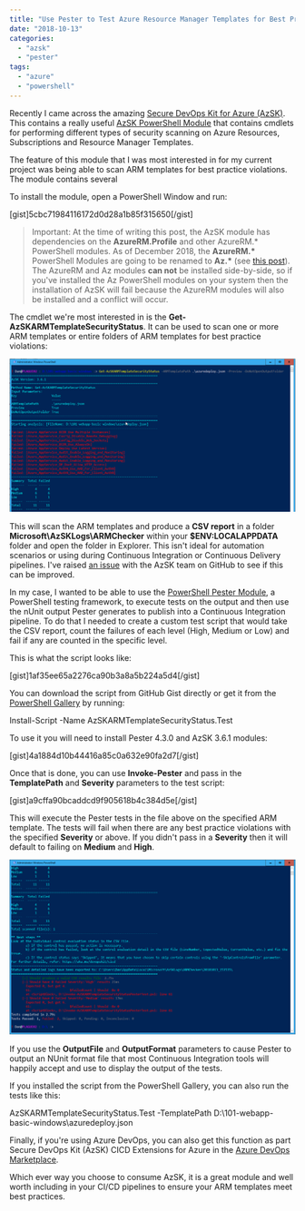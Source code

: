```yaml
---
title: "Use Pester to Test Azure Resource Manager Templates for Best Practices"
date: "2018-10-13"
categories:
  - "azsk"
  - "pester"
tags:
  - "azure"
  - "powershell"
---
```


Recently I came across the amazing [Secure DevOps Kit for Azure (AzSK)](https://azure.microsoft.com/en-gb/resources/videos/azure-friday-getting-started-with-the-secure-devops-kit-for-azure-azsk/). This contains a really useful [AzSK PowerShell Module](https://www.powershellgallery.com/packages/AzSK) that contains cmdlets for performing different types of security scanning on Azure Resources, Subscriptions and Resource Manager Templates.

The feature of this module that I was most interested in for my current project was being able to scan ARM templates for best practice violations. The module contains several

To install the module, open a PowerShell Window and run:

\[gist\]5cbc71984116172d0d28a1b85f315650\[/gist\]

> Important: At the time of writing this post, the AzSK module has dependencies on the **AzureRM.Profile** and other AzureRM.\* PowerShell modules. As of December 2018, the **AzureRM.\*** PowerShell Modules are going to be renamed to **Az.\*** (see [this post](https://github.com/Azure/azure-powershell/blob/preview/documentation/announcing-az-module.md)). The AzureRM and Az modules **can not** be installed side-by-side, so if you've installed the Az PowerShell modules on your system then the installation of AzSK will fail because the AzureRM modules will also be installed and a conflict will occur.

The cmdlet we're most interested in is the **Get-AzSKARMTemplateSecurityStatus**. It can be used to scan one or more ARM templates or entire folders of ARM templates for best practice violations:

![ss_azsk_scanning](/images/ss_azsk_scanning.png)

This will scan the ARM templates and produce a **CSV report** in a folder **Microsoft\\AzSKLogs\\ARMChecker** within your **$ENV:LOCALAPPDATA** folder and open the folder in Explorer. This isn't ideal for automation scenarios or using during Continuous Integration or Continuous Delivery pipelines. I've raised [an issue](https://github.com/azsk/DevOpsKit/issues/267) with the AzSK team on GitHub to see if this can be improved.

In my case, I wanted to be able to use the [PowerShell Pester Module](https://github.com/pester/Pester), a PowerShell testing framework, to execute tests on the output and then use the nUnit output Pester generates to publish into a Continuous Integration pipeline. To do that I needed to create a custom test script that would take the CSV report, count the failures of each level (High, Medium or Low) and fail if any are counted in the specific level.

This is what the script looks like:

\[gist\]1af35ee65a2276ca90b3a8a5b224a5d4\[/gist\]

You can download the script from GitHub Gist directly or get it from the [PowerShell Gallery](https://www.powershellgallery.com/packages/AzSKARMTemplateSecurityStatus.Test/1.0.0) by running:

Install-Script -Name AzSKARMTemplateSecurityStatus.Test

To use it you will need to install Pester 4.3.0 and AzSK 3.6.1 modules:

\[gist\]4a1884d10b44416a85c0a632e90fa2d7\[/gist\]

Once that is done, you can use **Invoke-Pester** and pass in the **TemplatePath** and **Severity** parameters to the test script:

\[gist\]a9cffa90bcaddcd9f905618b4c384d5e\[/gist\]

This will execute the Pester tests in the file above on the specified ARM template. The tests will fail when there are any best practice violations with the specified **Severity** or above. If you didn't pass in a **Severity** then it will default to failing on **Medium** and **High**.

![ss_azsk_invokepester](/images/ss_azsk_invokepester.png)

If you use the **OutputFile** and **OutputFormat** parameters to cause Pester to output an NUnit format file that most Continuous Integration tools will happily accept and use to display the output of the tests.

If you installed the script from the PowerShell Gallery, you can also run the tests like this:

AzSKARMTemplateSecurityStatus.Test -TemplatePath D:\\101-webapp-basic-windows\\azuredeploy.json

Finally, if you're using Azure DevOps, you can also get this function as part Secure DevOps Kit (AzSK) CICD Extensions for Azure in the [Azure DevOps Marketplace](https://marketplace.visualstudio.com/items?itemName=azsdktm.AzSDK-task).

Which ever way you choose to consume AzSK, it is a great module and well worth including in your CI/CD pipelines to ensure your ARM templates meet best practices.

